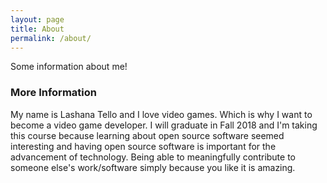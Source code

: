 ```yaml
---
layout: page
title: About
permalink: /about/
---
```


Some information about me!

### More Information

My name is Lashana Tello and I love video games. Which is why I want to become a video game developer. I will graduate in Fall 2018 and I'm taking this course because learning about open source software seemed interesting and having open source software is important for the advancement of technology. Being able to meaningfully contribute to someone else's work/software simply because you like it is amazing.
